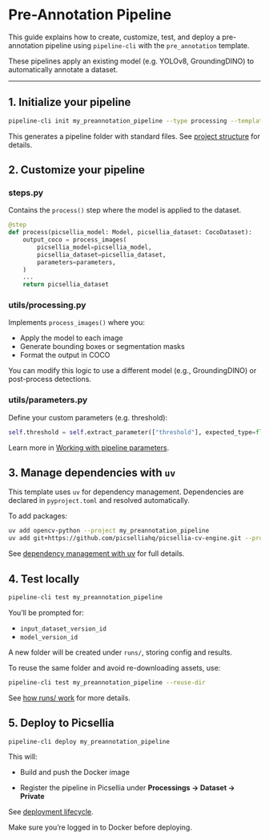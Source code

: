 # Pre-Annotation Pipeline


This guide explains how to create, customize, test, and deploy a pre-annotation pipeline using `pipeline-cli` with the `pre_annotation` template.

These pipelines apply an existing model (e.g. YOLOv8, GroundingDINO) to automatically annotate a dataset.

---
## **1. Initialize your pipeline**

```sh
pipeline-cli init my_preannotation_pipeline --type processing --template pre_annotation
```

This generates a pipeline folder with standard files. See [project structure](../cli_overview.md#project-structure) for details.

## **2. Customize your pipeline**

### steps.py

Contains the `process()` step where the model is applied to the dataset.

```python
@step
def process(picsellia_model: Model, picsellia_dataset: CocoDataset):
    output_coco = process_images(
        picsellia_model=picsellia_model,
        picsellia_dataset=picsellia_dataset,
        parameters=parameters,
    )
    ...
    return picsellia_dataset
```

### utils/processing.py

Implements `process_images()` where you:

- Apply the model to each image
- Generate bounding boxes or segmentation masks
- Format the output in COCO

You can modify this logic to use a different model (e.g., GroundingDINO) or post-process detections.

### utils/parameters.py

Define your custom parameters (e.g. threshold):

```python
self.threshold = self.extract_parameter(["threshold"], expected_type=float, default=0.1)
```

Learn more in [Working with pipeline parameters](../cli_overview.md#working-with-pipeline-parameters).

## 3. Manage dependencies with `uv`

This template uses `uv` for dependency management.
Dependencies are declared in `pyproject.toml` and resolved automatically.

To add packages:

```bash
uv add opencv-python --project my_preannotation_pipeline
uv add git+https://github.com/picselliahq/picsellia-cv-engine.git --project my_preannotation_pipeline

```
See [dependency management with uv](../cli_overview.md#dependency-management-with-uv) for full details.

## 4. Test locally

```bash
pipeline-cli test my_preannotation_pipeline
```

You’ll be prompted for:

- `input_dataset_version_id`
- `model_version_id`

A new folder will be created under `runs/`, storing config and results.

To reuse the same folder and avoid re-downloading assets, use:

```bash
pipeline-cli test my_preannotation_pipeline --reuse-dir
```

See [how runs/ work](../cli_overview.md#how-runs-work) for more details.

## 5. Deploy to Picsellia

```bash
pipeline-cli deploy my_preannotation_pipeline
```

This will:

- Build and push the Docker image

- Register the pipeline in Picsellia under **Processings → Dataset → Private**

See [deployment lifecycle](../cli_overview.md#pipeline-lifecycle).

Make sure you’re logged in to Docker before deploying.

